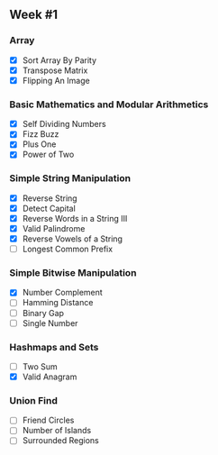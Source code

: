 ## Week #1

### Array
- [x] Sort Array By Parity
- [x] Transpose Matrix
- [x] Flipping An Image

### Basic Mathematics and Modular Arithmetics
- [x] Self Dividing Numbers
- [x] Fizz Buzz
- [x] Plus One
- [x] Power of Two

### Simple String Manipulation
- [x] Reverse String
- [x] Detect Capital
- [x] Reverse Words in a String III
- [x] Valid Palindrome
- [x] Reverse Vowels of a String
- [ ] Longest Common Prefix

### Simple Bitwise Manipulation
- [x] Number Complement
- [ ] Hamming Distance
- [ ] Binary Gap
- [ ] Single Number

### Hashmaps and Sets
- [ ] Two Sum
- [x] Valid Anagram

### Union Find
- [ ] Friend Circles
- [ ] Number of Islands
- [ ] Surrounded Regions
